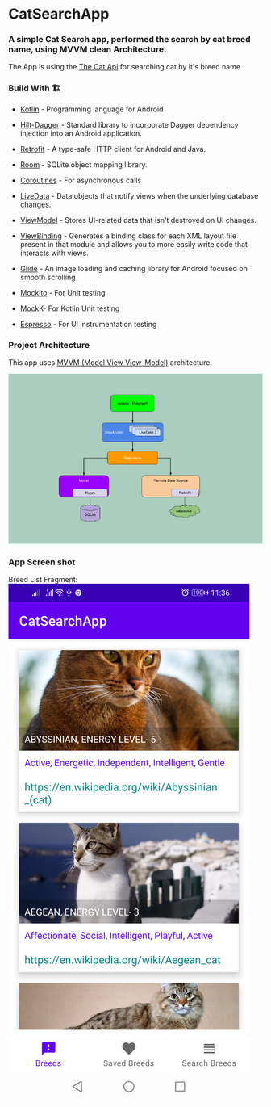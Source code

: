 # CatSearchApp
 ### A simple Cat Search app, performed the search by cat breed name, using MVVM clean Architecture.
The App is using the [The Cat Api] for searching cat by it's breed name.

### Build With 🏗️
- [Kotlin] - Programming language for Android
- [Hilt-Dagger] - Standard library to incorporate Dagger dependency injection into an Android application.
- [Retrofit] -  A type-safe HTTP client for Android and Java.
- [Room] - SQLite object mapping library.
- [Coroutines] - For asynchronous calls
- [LiveData] - Data objects that notify views when the underlying database changes.
- [ViewModel] - Stores UI-related data that isn't destroyed on UI changes.
- [ViewBinding] - Generates a binding class for each XML layout file present in that module and allows you to more easily write code that interacts with views.
- [Glide] - An image loading and caching library for Android focused on smooth scrolling
- [Mockito] - For Unit testing
- [MockK]- For Kotlin Unit testing
- [Espresso] - For UI instrumentation testing

   [ViewModel]: <https://developer.android.com/topic/libraries/architecture/viewmodel>
   [Hilt-Dagger]: <https://dagger.dev/hilt/>
   [DataStore]: <https://developer.android.com/topic/libraries/architecture/datastore>
   [ViewBinding]: <https://developer.android.com/topic/libraries/view-binding>
   [LiveData]: <https://developer.android.com/topic/libraries/architecture/livedata/>
   [Retrofit]: <https://square.github.io/retrofit/>
   [ViewModel]: <https://developer.android.com/topic/libraries/architecture/viewmodel>
   [Glide]: <https://github.com/bumptech/glide>
   [Kotlin]: <https://kotlinlang.org>
   [Coroutines]: <https://kotlinlang.org/docs/coroutines-overview.html>
   [MVVM (Model View View-Model)]: <https://developer.android.com/jetpack/guide#recommended-app-arch>
   [The Cat Api]: <https://docs.thecatapi.com/>
   [Room]: <https://developer.android.com/training/data-storage/room/>
   [Mockito]:  <https://site.mockito.org/?>
   [MockK]:  <https://mockk.io/>
   [Espresso]: <https://developer.android.com/training/testing/espresso>

### Project Architecture

This app uses [MVVM (Model View View-Model)] architecture.

![alt text](https://github.com/maanbhati/CatSearchApp/blob/main/mvvm_architecture.png?raw=true)

### App Screen shot

Breed List Fragment:
![alt text](https://github.com/maanbhati/CatSearchApp/blob/main/breed_list.png?raw=true)